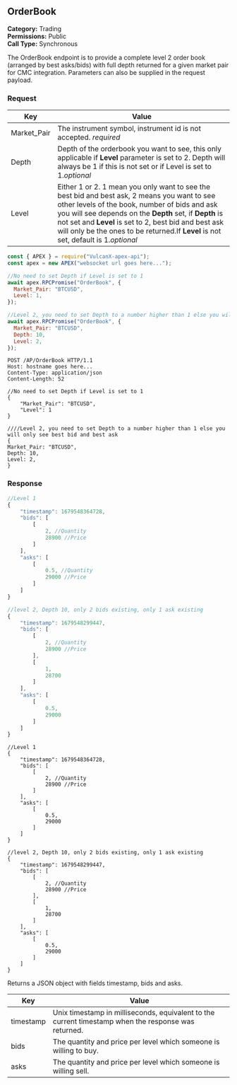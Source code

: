 ## OrderBook

**Category:** Trading<br />
**Permissions:** Public<br />
**Call Type:** Synchronous

The OrderBook endpoint is to provide a complete level 2 order book (arranged by best asks/bids) with full depth returned for a given market pair for CMC integration. Parameters can also be supplied in the request payload.

### Request

| Key         | Value                                                                                                                                                                                                                                                                                                                                                    |
| ----------- | -------------------------------------------------------------------------------------------------------------------------------------------------------------------------------------------------------------------------------------------------------------------------------------------------------------------------------------------------------- |
| Market_Pair | The instrument symbol, instrument id is not accepted. _required_                                                                                                                                                                                                                                                                                         |
| Depth       | Depth of the orderbook you want to see, this only applicable if **Level** parameter is set to 2. Depth will always be 1 if this is not set or if Level is set to 1._optional_                                                                                                                                                                            |
| Level       | Either 1 or 2. 1 mean you only want to see the best bid and best ask, 2 means you want to see other levels of the book, number of bids and ask you will see depends on the **Depth** set, if **Depth** is not set and **Level** is set to 2, best bid and best ask will only be the ones to be returned.If **Level** is not set, default is 1._optional_ |

```javascript
const { APEX } = require("VulcanX-apex-api");
const apex = new APEX("websocket url goes here...");

//No need to set Depth if Level is set to 1
await apex.RPCPromise("OrderBook", {
  Market_Pair: "BTCUSD",
  Level: 1,
});

//Level 2, you need to set Depth to a number higher than 1 else you will only see best bid and best ask
await apex.RPCPromise("OrderBook", {
  Market_Pair: "BTCUSD",
  Depth: 10,
  Level: 2,
});
```

```http
POST /AP/OrderBook HTTP/1.1
Host: hostname goes here...
Content-Type: application/json
Content-Length: 52

//No need to set Depth if Level is set to 1
{
    "Market_Pair": "BTCUSD",
    "Level": 1
}

////Level 2, you need to set Depth to a number higher than 1 else you will only see best bid and best ask
{
Market_Pair: "BTCUSD",
Depth: 10,
Level: 2,
}
```

### Response

```javascript
//Level 1
{
    "timestamp": 1679548364728,
    "bids": [
        [
            2, //Quantity
            28900 //Price
        ]
    ],
    "asks": [
        [
            0.5, //Quantity
            29000 //Price
        ]
    ]
}

//level 2, Depth 10, only 2 bids existing, only 1 ask existing
{
    "timestamp": 1679548299447,
    "bids": [
        [
            2, //Quantity
            28900 //Price
        ],
        [
            1,
            28700
        ]
    ],
    "asks": [
        [
            0.5,
            29000
        ]
    ]
}
```

```http
//Level 1
{
    "timestamp": 1679548364728,
    "bids": [
        [
            2, //Quantity
            28900 //Price
        ]
    ],
    "asks": [
        [
            0.5,
            29000
        ]
    ]
}

//level 2, Depth 10, only 2 bids existing, only 1 ask existing
{
    "timestamp": 1679548299447,
    "bids": [
        [
            2, //Quantity
            28900 //Price
        ],
        [
            1,
            28700
        ]
    ],
    "asks": [
        [
            0.5,
            29000
        ]
    ]
}
```

Returns a JSON object with fields timestamp, bids and asks.

| Key       | Value                                                                                               |
| --------- | --------------------------------------------------------------------------------------------------- |
| timestamp | Unix timestamp in milliseconds, equivalent to the current timestamp when the response was returned. |
| bids      | The quantity and price per level which someone is willing to buy.                                   |
| asks      | The quantity and price per level which someone is willing sell.                                     |
